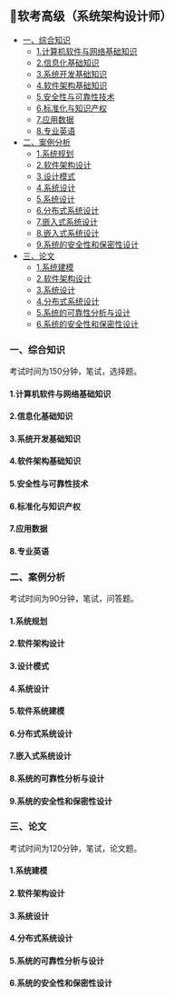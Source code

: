 ## 📃软考高级（系统架构设计师）

* [一、综合知识](#综合知识)
  * [1.计算机软件与网络基础知识](#1计算机软件与网络基础知识)
  * [2.信息化基础知识](#2信息化基础知识)
  * [3.系统开发基础知识](#3系统开发基础知识)
  * [4.软件架构基础知识](#4软件架构基础知识)
  * [5.安全性与可靠性技术](#5安全性与可靠性技术)
  * [6.标准化与知识产权](#6标准化与知识产权)
  * [7.应用数据](#7应用数据)
  * [8.专业英语](#8专业英语)
* [二、案例分析](#案例分析)
  * [1.系统规划](#1系统规划)
  * [2.软件架构设计](#2软件架构设计)
  * [3.设计模式](#3设计模式)
  * [4.系统设计](#4系统设计)
  * [5.系统设计](#5系统设计)
  * [6.分布式系统设计](#6分布式系统设计)
  * [7.嵌入式系统设计](#7嵌入式系统设计)
  * [8.嵌入式系统设计](#8嵌入式系统设计)
  * [9.系统的安全性和保密性设计](#9系统的安全性和保密性设计)
* [三、论文](#论文)
  * [1.系统建模](#1系统建模)
  * [2.软件架构设计](#2软件架构设计)
  * [3.系统设计](#3系统设计)
  * [4.分布式系统设计](#4分布式系统设计)
  * [5.系统的可靠性分析与设计](#5系统的可靠性分析与设计)
  * [6.系统的安全性和保密性设计](#6系统的安全性和保密性设计)


### 一、综合知识
考试时间为150分钟，笔试，选择题。

#### 1.计算机软件与网络基础知识

#### 2.信息化基础知识

#### 3.系统开发基础知识

#### 4.软件架构基础知识

#### 5.安全性与可靠性技术

#### 6.标准化与知识产权

#### 7.应用数据

#### 8.专业英语


### 二、案例分析
考试时间为90分钟，笔试，问答题。

#### 1.系统规划

#### 2.软件架构设计

#### 3.设计模式

#### 4.系统设计

#### 5.软件系统建模

#### 6.分布式系统设计

#### 7.嵌入式系统设计

#### 8.系统的可靠性分析与设计

#### 9.系统的安全性和保密性设计


### 三、论文
考试时间为120分钟，笔试，论文题。

#### 1.系统建模

#### 2.软件架构设计

#### 3.系统设计

#### 4.分布式系统设计

#### 5.系统的可靠性分析与设计

#### 6.系统的安全性和保密性设计



